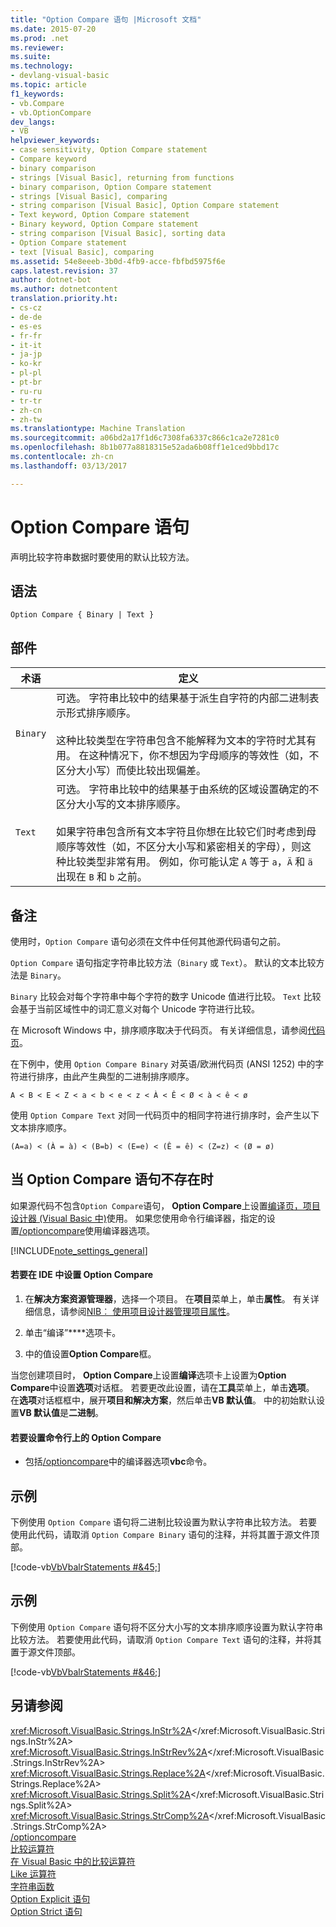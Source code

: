 ```yaml
---
title: "Option Compare 语句 |Microsoft 文档"
ms.date: 2015-07-20
ms.prod: .net
ms.reviewer: 
ms.suite: 
ms.technology:
- devlang-visual-basic
ms.topic: article
f1_keywords:
- vb.Compare
- vb.OptionCompare
dev_langs:
- VB
helpviewer_keywords:
- case sensitivity, Option Compare statement
- Compare keyword
- binary comparison
- strings [Visual Basic], returning from functions
- binary comparison, Option Compare statement
- strings [Visual Basic], comparing
- string comparison [Visual Basic], Option Compare statement
- Text keyword, Option Compare statement
- Binary keyword, Option Compare statement
- string comparison [Visual Basic], sorting data
- Option Compare statement
- text [Visual Basic], comparing
ms.assetid: 54e8eeeb-3b0d-4fb9-acce-fbfbd5975f6e
caps.latest.revision: 37
author: dotnet-bot
ms.author: dotnetcontent
translation.priority.ht:
- cs-cz
- de-de
- es-es
- fr-fr
- it-it
- ja-jp
- ko-kr
- pl-pl
- pt-br
- ru-ru
- tr-tr
- zh-cn
- zh-tw
ms.translationtype: Machine Translation
ms.sourcegitcommit: a06bd2a17f1d6c7308fa6337c866c1ca2e7281c0
ms.openlocfilehash: 8b1b077a8818315e52ada6b08ff1e1ced9bbd17c
ms.contentlocale: zh-cn
ms.lasthandoff: 03/13/2017

---
```

# <a name="option-compare-statement"></a>Option Compare 语句
声明比较字符串数据时要使用的默认比较方法。  
  
## <a name="syntax"></a>语法  
  
```  
Option Compare { Binary | Text }  
```  
  
## <a name="parts"></a>部件  
  
|术语|定义|  
|---|---|  
|`Binary`|可选。 字符串比较中的结果基于派生自字符的内部二进制表示形式排序顺序。<br /><br /> 这种比较类型在字符串包含不能解释为文本的字符时尤其有用。 在这种情况下，你不想因为字母顺序的等效性（如，不区分大小写）而使比较出现偏差。|  
|`Text`|可选。 字符串比较中的结果基于由系统的区域设置确定的不区分大小写的文本排序顺序。<br /><br /> 如果字符串包含所有文本字符且你想在比较它们时考虑到母顺序等效性（如，不区分大小写和紧密相关的字母），则这种比较类型非常有用。 例如，你可能认定 `A` 等于 `a`，`Ä` 和 `ä` 出现在 `B` 和 `b` 之前。|  
  
## <a name="remarks"></a>备注  
 使用时，`Option Compare` 语句必须在文件中任何其他源代码语句之前。  
  
 `Option Compare` 语句指定字符串比较方法（`Binary` 或 `Text`）。  默认的文本比较方法是 `Binary`。  
  
 `Binary` 比较会对每个字符串中每个字符的数字 Unicode 值进行比较。 `Text` 比较会基于当前区域性中的词汇意义对每个 Unicode 字符进行比较。  
  
 在 Microsoft Windows 中，排序顺序取决于代码页。 有关详细信息，请参阅[代码页](https://docs.microsoft.com/cpp/c-runtime-library/code-pages)。  
  
 在下例中，使用 `Option Compare Binary` 对英语/欧洲代码页 (ANSI 1252) 中的字符进行排序，由此产生典型的二进制排序顺序。  
  
 `A < B < E < Z < a < b < e < z < À < Ê < Ø < à < ê < ø`  
  
 使用 `Option Compare Text` 对同一代码页中的相同字符进行排序时，会产生以下文本排序顺序。  
  
 `(A=a) < (À = à) < (B=b) < (E=e) < (Ê = ê) < (Z=z) < (Ø = ø)`  
  
## <a name="when-an-option-compare-statement-is-not-present"></a>当 Option Compare 语句不存在时  
 如果源代码不包含`Option Compare`语句， **Option Compare**上设置[编译页，项目设计器 (Visual Basic 中)](https://docs.microsoft.com/visualstudio/ide/reference/compile-page-project-designer-visual-basic)使用。 如果您使用命令行编译器，指定的设置[/optioncompare](../../../visual-basic/reference/command-line-compiler/optioncompare.md)使用编译器选项。  
  
[!INCLUDE[note_settings_general](~/includes/note-settings-general-md.md)]  
  
#### <a name="to-set-option-compare-in-the-ide"></a>若要在 IDE 中设置 Option Compare  
  
1.  在**解决方案资源管理器**，选择一个项目。 在**项目**菜单上，单击**属性**。 有关详细信息，请参阅[NIB︰ 使用项目设计器管理项目属性](http://msdn.microsoft.com/en-us/983f3c18-832f-4666-afec-74b716ff3e0e)。  
  
2.  单击“编译”****选项卡。  
  
3.  中的值设置**Option Compare**框。  
  
 当您创建项目时， **Option Compare**上设置**编译**选项卡上设置为**Option Compare**中设置**选项**对话框。 若要更改此设置，请在**工具**菜单上，单击**选项**。 在**选项**对话框框中，展开**项目和解决方案**，然后单击**VB 默认值**。 中的初始默认设置**VB 默认值**是**二进制**。  
  
#### <a name="to-set-option-compare-on-the-command-line"></a>若要设置命令行上的 Option Compare  
  
-   包括[/optioncompare](../../../visual-basic/reference/command-line-compiler/optioncompare.md)中的编译器选项**vbc**命令。  
  
## <a name="example"></a>示例  
 下例使用 `Option Compare` 语句将二进制比较设置为默认字符串比较方法。 若要使用此代码，请取消 `Option Compare Binary` 语句的注释，并将其置于源文件顶部。  
  
 [!code-vb[VbVbalrStatements #&45;](../../../visual-basic/language-reference/error-messages/codesnippet/VisualBasic/option-compare-statement_1.vb)]  
  
## <a name="example"></a>示例  
 下例使用 `Option Compare` 语句将不区分大小写的文本排序顺序设置为默认字符串比较方法。 若要使用此代码，请取消 `Option Compare Text` 语句的注释，并将其置于源文件顶部。  
  
 [!code-vb[VbVbalrStatements #&46;](../../../visual-basic/language-reference/error-messages/codesnippet/VisualBasic/option-compare-statement_2.vb)]  
  
## <a name="see-also"></a>另请参阅  
 <xref:Microsoft.VisualBasic.Strings.InStr%2A></xref:Microsoft.VisualBasic.Strings.InStr%2A>   
 <xref:Microsoft.VisualBasic.Strings.InStrRev%2A></xref:Microsoft.VisualBasic.Strings.InStrRev%2A>   
 <xref:Microsoft.VisualBasic.Strings.Replace%2A></xref:Microsoft.VisualBasic.Strings.Replace%2A>   
 <xref:Microsoft.VisualBasic.Strings.Split%2A></xref:Microsoft.VisualBasic.Strings.Split%2A>   
 <xref:Microsoft.VisualBasic.Strings.StrComp%2A></xref:Microsoft.VisualBasic.Strings.StrComp%2A>   
 [/optioncompare](../../../visual-basic/reference/command-line-compiler/optioncompare.md)   
 [比较运算符](../../../visual-basic/language-reference/operators/comparison-operators.md)   
 [在 Visual Basic 中的比较运算符](../../../visual-basic/programming-guide/language-features/operators-and-expressions/comparison-operators.md)   
 [Like 运算符](../../../visual-basic/language-reference/operators/like-operator.md)   
 [字符串函数](../../../visual-basic/language-reference/functions/string-functions.md)   
 [Option Explicit 语句](../../../visual-basic/language-reference/statements/option-explicit-statement.md)   
 [Option Strict 语句](../../../visual-basic/language-reference/statements/option-strict-statement.md)
